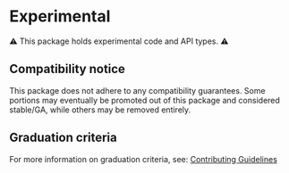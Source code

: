 # Experimental

⚠️ This package holds experimental code and API types. ⚠️

## Compatibility notice

This package does not adhere to any compatibility guarantees. Some portions may eventually be promoted out of this package and considered stable/GA, while others may be removed entirely.

## Graduation criteria

For more information on graduation criteria, see: [Contributing Guidelines](../CONTRIBUTING.md#experiments)
